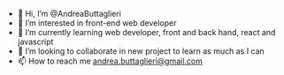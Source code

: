 - 👋 Hi, I’m @AndreaButtaglieri
- 👀 I’m interested in front-end web developer
- 🌱 I’m currently learning web developer, front and back hand, react and javascript
- 💞️ I’m looking to collaborate in new project to learn as much as I can
- 📫 How to reach me andrea.buttaglieri@gmail.com

<!---
AndreaButtaglieri/AndreaButtaglieri is a ✨ special ✨ repository because its `README.md` (this file) appears on your GitHub profile.
You can click the Preview link to take a look at your changes.
--->
